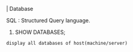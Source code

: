 

| Database

SQL : Structured Query language.



1. SHOW DATABASES; 

```
display all databases of host(machine/server)
```